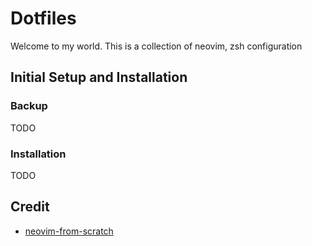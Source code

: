 # Dotfiles

Welcome to my world. This is a collection of neovim, zsh configuration


## Initial Setup and Installation
### Backup
TODO
### Installation
TODO


## Credit
* [neovim-from-scratch](https://github.com/LunarVim/Neovim-from-scratch)
